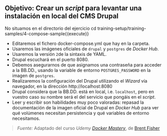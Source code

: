 ## Objetivo: Crear un _script_ para levantar una instalación en local del CMS Drupal

No situamos en el directorio del ejercicio cd training-setup/training-samples/4-compose-sample{{execute}}

- Editaremos el fichero docker-compose.yml que hay en la carpeta.
- Usaremos las imágenes oficiales de `drupal` y `postgres` de _Docker Hub_.
- Usaremos la versión `2`de la sintaxis de YAML.
- Drupal escuchará en el puerto 8080.
- Debemos asegurarnos de que asignamos una contraseña para acceder a la BB.DD., usando la variable de entorno `POSTGRES_PASSWORD` en la imagen de `postgres`.
- Realizaremos la configuración del Drupal utilizando el _Wizard_ vía navegador, en la dirección http://localhost:8080
- Drupal considera que la BB.DD. está en local, i.e. `localhost`, pero en vuestro caso su nombre será el del servicio que pongáis en el _script_.
- Leer y escribir son habilidades muy poco valoradas: repasad la documentación de la imagen oficial de Drupal en _Docker Hub_ para ver qué volúmenes necesitan persistencia y qué variables de entorno necesitamos.

> *Fuente:* Adaptado del curso _Udemy_ [_Docker Mastery_](https://www.udemy.com/docker-mastery/learn/v4/content), de [Brent Fisher](https://www.bretfisher.com/)

